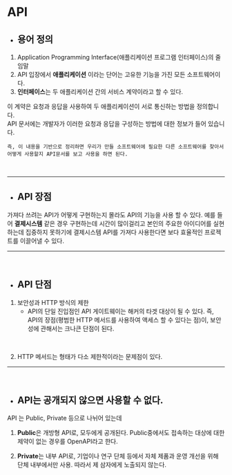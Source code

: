 # API
- ## 용어 정의

1. Application Programming Interface(애플리케이션 프로그램 인터페이스)의 줄임말
2. API 입장에서 **애플리케이션** 이라는 단어는 고유한 기능을 가진 모든 소프트웨어이다.
3. **인터페이스**는 두 애플리케이션 간의 서비스 계약이라고 할 수 있다.

 이 계약은 요청과 응답을 사용하여 두 애플리케이션이 서로 통신하는 방법을 정의합니다. <br>API 문서에는 개발자가 이러한 요청과 응답을 구성하는 방법에 대한 정보가 들어 있습니다.<br>

 ~~~
 즉, 이 내용을 기반으로 정리하면 우리가 만들 소프트웨어에 필요한 다른 소프트웨어를 찾아서 어떻게 사용할지 API문서를 보고 사용을 하면 된다.
 ~~~

<br>

 ---
 - ## API 장점
 가져다 쓰려는 API가 어떻게 구현하는지 몰라도 API의 기능을 사용 할 수 있다. 예를 들어 **결제시스템** 같은 경우 구현하는데 시간이 많이걸리고 본인의 주요한 아이디어를 실현하는데 집중하지 못하기에 결제시스템 API를 가져다 사용한다면 보다 효율적인 프로젝트를 이끌어낼 수 있다. 

 ---

 <br>

- ## API 단점
1. 보안성과 HTTP 방식의 제한
    - API의 단일 진입점인 API 게이트웨이는 해커의 타겟 대상이 될 수 있다. 즉, API의 장점(평범한 HTTP 메서드를 사용하여 액세스 할 수 있다는 점)이, 보안성에 관해서는 크나큰 단점이 된다.

<br>

2. HTTP 메서드는 형태가 다소 제한적이라는 문제점이 있다.

---

 <br>

 - ## API는 공개되지 않으면 사용할 수 없다.
 API 는 Public, Private 등으로 나뉘어 있는데 
 1. **Public**은 개방형 API로, 모두에게 공개된다. Public중에서도 접속하는 대상에 대한 제약이 없는 경우를 OpenAPI라고 한다.

 2. **Private**는 내부 API로, 기업이나 연구 단체 등에서 자체 제품과 운영 개선을 위해 단체 내부에서만 사용. 따라서 제 삼자에게 노출되지 않는다. 